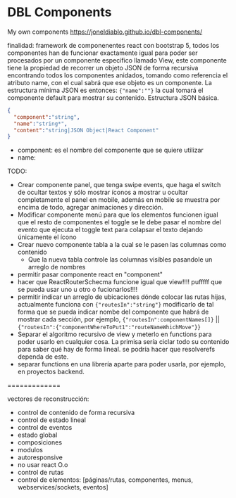 # DBL Components

My own components https://joneldiablo.github.io/dbl-components/

finalidad: framework de componenentes react con bootstrap 5, todos los componentes han de funcionar exactamente igual para poder ser procesados por un componente específico llamado View, este componente tiene la propiedad de recorrer un objeto JSON de forma recursiva encontrando todos los componentes anidados, tomando como referencia el atributo name, con el cual sabrá que ese objeto es un componente. La estructura mínima JSON es entonces: `{"name":""}` la cual tomará el componente default para mostrar su contenido.
Estructura JSON básica.

```json
{
  "component":"string",
  "name":"string*",
  "content":"string|JSON Object|React Component"
}
```

* component: es el nombre del componente que se quiere utilizar 
* name: 


TODO: 

* Crear componente panel, que tenga swipe events, que haga el switch de ocultar textos y sólo mostrar íconos a mostrar u ocultar completamente el panel en mobile, además en mobile se muestra por encima de todo, agregar animaciones y dirección.
* Modificar componente menú para que los elementos funcionen igual que el resto de componentes el toggle se le debe pasar el nombre del evento que ejecuta el toggle text para colapsar el texto dejando únicamente el ícono
* Crear nuevo componente tabla a la cual se le pasen las columnas como contenido
  * Que la nueva tabla controle las columnas visibles pasandole un arreglo de nombres
* permitir pasar componente react en "component"
* hacer que ReactRouterSchecma funcione igual que view!!!! pufffff que se pueda usar uno u otro o fucionarlos!!!!
* permitir indicar un arreglo de ubicaciones dónde colocar las rutas hijas, actualmente funciona con `{"routesIn":"string"}` modificarlo de tal forma que se pueda indicar nombe del componente que habrá de mostrar cada sección, por ejemplo, `{"routesIn":componentNames[]}` || `{"routesIn":{"componentWhereToPut1":"routeNameWhichMove"}}`
* Separar el algoritmo recursivo de view y meterlo en functions para poder usarlo en cualquier cosa. La primisa sería ciclar todo su contenido para saber qué hay de forma lineal. se podría hacer que resolverefs dependa de este.
* separar functions en una librería aparte para poder usarla, por ejemplo, en proyectos backend.



=============

vectores de reconstrucción:
 - control de contenido de forma recursiva
 - control de estado lineal
 - control de eventos
 - estado global
 - composiciones
 - modulos
 - autoresponsive
 - no usar react O.o
 - control de rutas
 - control de elementos: 
   [páginas/rutas, componentes, menus, webservices/sockets, eventos]